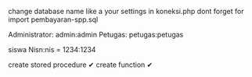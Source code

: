 change database name like a your settings in koneksi.php dont forget for import pembayaran-spp.sql

Administrator: admin:admin
Petugas: petugas:petugas

siswa Nisn:nis = 1234:1234

create stored procedure ✔
create function ✔
